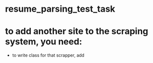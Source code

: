 # resume_parsing_test_task
# to add another site to the scraping system, you need:
- to write class for that scrapper, add 